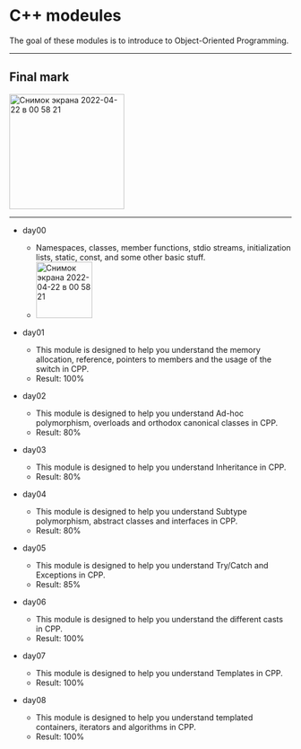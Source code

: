 # C++ modeules

The goal of these modules is to introduce to Object-Oriented Programming.

---
## Final mark
<img width="205" alt="Снимок экрана 2022-04-22 в 00 58 21" src="https://user-images.githubusercontent.com/36243405/164558753-31821c2e-4888-4094-af89-8490b15a9bd0.png">

---
- day00 
  - Namespaces, classes, member functions, stdio streams, initialization lists, static, const, and some other basic stuff.
  - <img width="100" alt="Снимок экрана 2022-04-22 в 00 58 21" src="https://user-images.githubusercontent.com/36243405/164559144-2300ed3c-ffc4-46cf-9b61-dccce2a87742.png">

- day01
  - This module is designed to help you understand the memory allocation, reference, pointers to members and the usage of the switch in CPP.
  - Result: 100%
- day02
  - This module is designed to help you understand Ad-hoc polymorphism, overloads and orthodox canonical classes in CPP.
  - Result: 80%
- day03
  - This module is designed to help you understand Inheritance in CPP.
  - Result: 80%
- day04
  - This module is designed to help you understand Subtype polymorphism, abstract classes and interfaces in CPP.
  - Result: 80%
- day05
  - This module is designed to help you understand Try/Catch and Exceptions in CPP.
  - Result: 85%
- day06
  - This module is designed to help you understand the different casts in CPP.
  - Result: 100%
- day07
  - This module is designed to help you understand Templates in CPP.
  - Result: 100%
- day08
  - This module is designed to help you understand templated containers, iterators and algorithms in CPP.
  - Result: 100%
